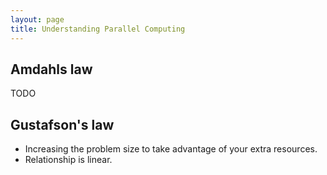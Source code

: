 ```yaml
---
layout: page
title: Understanding Parallel Computing
---
```


## Amdahls law

TODO

## Gustafson's law

- Increasing the problem size to take advantage of your extra resources.
- Relationship is linear.